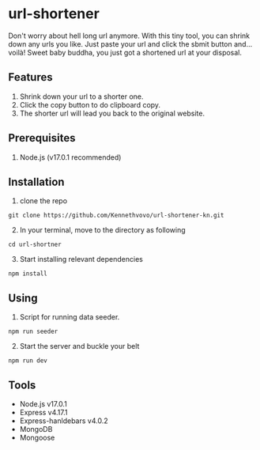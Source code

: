 # url-shortener

Don't worry about hell long url anymore. With this tiny tool, you can shrink down any urls you like. Just paste your url and click the sbmit button and... voilà! Sweet baby buddha, you just got a shortened url at your disposal.

## Features

1. Shrink down your url to a shorter one.
2. Click the copy button to do clipboard copy.
3. The shorter url will lead you back to the original website.

## Prerequisites

1. Node.js (v17.0.1 recommended)

## Installation

1. clone the repo

```
git clone https://github.com/Kennethvovo/url-shortener-kn.git
```

2. In your terminal, move to the directory as following

```
cd url-shortner
```

3. Start installing relevant dependencies

```
npm install
```

## Using

1. Script for running data seeder.

```
npm run seeder
```

2. Start the server and buckle your belt

```
npm run dev
```

## Tools

- Node.js v17.0.1
- Express v4.17.1
- Express-hanldebars v4.0.2
- MongoDB
- Mongoose
